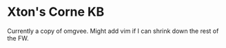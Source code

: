 # Xton's Corne KB

Currently a copy of omgvee. Might add vim if I can shrink down the rest of the FW.
